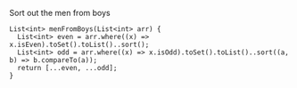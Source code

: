 Sort out the men from boys

    List<int> menFromBoys(List<int> arr) {
      List<int> even = arr.where((x) => x.isEven).toSet().toList()..sort();
      List<int> odd = arr.where((x) => x.isOdd).toSet().toList()..sort((a, b) => b.compareTo(a));
      return [...even, ...odd];
    }
